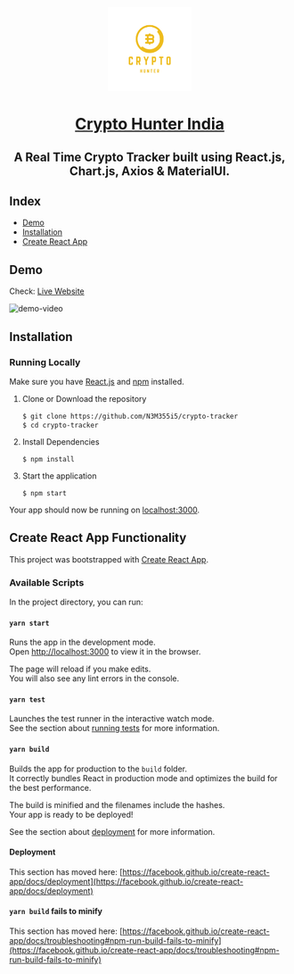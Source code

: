 <div align="center">
    <a href="https://cryptohunter-in.netlify.app" target="_blank">
        <img src="https://github.com/N3M355i5/crypto-tracker/blob/main/public/logo512.png" width="150" height="150" alt="Crypto Hunter Icon">
    </a>
    <h1>
        <a href="https://cryptohunter-in.netlify.app" target="_blank">
            Crypto Hunter India
        </a>
    </h1>
	<h2>A Real Time Crypto Tracker built using React.js, Chart.js, Axios & MaterialUI.</h2>
</div>

## Index
+ [Demo](#demo)
+ [Installation](#installation)
+ [Create React App](#create-react-app)

## Demo<a name="demo"></a>
Check: <a href="https://cryptohunter-in.netlify.app" target="_blank">Live Website</a>

![demo-video](https://user-images.githubusercontent.com/57187857/145460400-bd620734-33e7-4703-96e2-2db01e868094.gif)


## Installation<a name="installation" target="_blank"></a>
### Running Locally
Make sure you have [React.js](https://reactjs.org/) and [npm](https://www.npmjs.com/) installed.

1. Clone or Download the repository

	```
	$ git clone https://github.com/N3M355i5/crypto-tracker
	$ cd crypto-tracker
	```
2. Install Dependencies

	```
	$ npm install
	```
3. Start the application

	```
	$ npm start
	```
Your app should now be running on [localhost:3000](http://localhost:3000/).

## Create React App Functionality<a name="create-react-app"></a>

This project was bootstrapped with [Create React App](https://github.com/facebook/create-react-app).

### Available Scripts

In the project directory, you can run:

#### `yarn start`

Runs the app in the development mode.\
Open [http://localhost:3000](http://localhost:3000) to view it in the browser.

The page will reload if you make edits.\
You will also see any lint errors in the console.

#### `yarn test`

Launches the test runner in the interactive watch mode.\
See the section about [running tests](https://facebook.github.io/create-react-app/docs/running-tests) for more information.

#### `yarn build`

Builds the app for production to the `build` folder.\
It correctly bundles React in production mode and optimizes the build for the best performance.

The build is minified and the filenames include the hashes.\
Your app is ready to be deployed!

See the section about [deployment](https://facebook.github.io/create-react-app/docs/deployment) for more information.

#### Deployment

This section has moved here: [https://facebook.github.io/create-react-app/docs/deployment](https://facebook.github.io/create-react-app/docs/deployment)

#### `yarn build` fails to minify

This section has moved here: [https://facebook.github.io/create-react-app/docs/troubleshooting#npm-run-build-fails-to-minify](https://facebook.github.io/create-react-app/docs/troubleshooting#npm-run-build-fails-to-minify)
